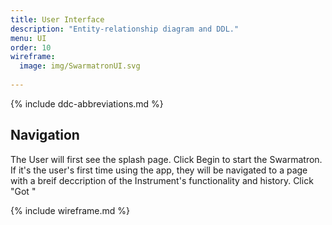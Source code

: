 ```yaml
---
title: User Interface
description: "Entity-relationship diagram and DDL."
menu: UI
order: 10
wireframe:
  image: img/SwarmatronUI.svg
  
---
```


{% include ddc-abbreviations.md %}

## Navigation

The User will first see the splash page. Click Begin to start the Swarmatron.
If it's the user's first time using the app, they will be navigated to a page with a breif deccription of
the Instrument's functionality and history. Click "Got "

{% include wireframe.md %}
